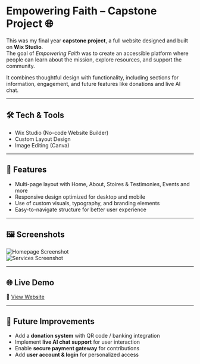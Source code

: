 # Empowering Faith – Capstone Project 🌐  

This was my final year **capstone project**, a full website designed and built on **Wix Studio**.  
The goal of *Empowering Faith* was to create an accessible platform where people can learn about the mission, explore resources, and support the community.  

It combines thoughtful design with functionality, including sections for information, engagement, and future features like donations and live AI chat.  
 

---

## 🛠 Tech & Tools
- Wix Studio (No-code Website Builder)  
- Custom Layout Design  
- Image Editing (Canva)  

---

## 📂 Features
- Multi-page layout with Home, About, Stoires & Testimonies, Events and more 
- Responsive design optimized for desktop and mobile  
- Use of custom visuals, typography, and branding elements  
- Easy-to-navigate structure for better user experience  

---

## 🖼 Screenshots 

![Homepage Screenshot](homepage.png)  
![Services Screenshot](services.png)  

---

## 🌐 Live Demo
🔗 [View Website](your-live-wix-link-here)  

---

## 🚀 Future Improvements
- Add a **donation system** with QR code / banking integration  
- Implement **live AI chat support** for user interaction  
- Enable **secure payment gateway** for contributions  
- Add **user account & login** for personalized access  

